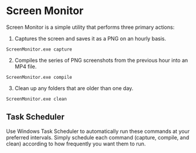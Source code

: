 # Screen Monitor

Screen Monitor is a simple utility that performs three primary actions:

1. Captures the screen and saves it as a PNG on an hourly basis.

```
ScreenMonitor.exe capture
```

2. Compiles the series of PNG screenshots from the previous hour into an MP4 file.

```
ScreenMonitor.exe compile
```

3. Clean up any folders that are older than one day.

```
ScreenMonitor.exe clean
```

## Task Scheduler

Use Windows Task Scheduler to automatically run these commands at your preferred intervals. Simply schedule each command (capture, compile, and clean) according to how frequently you want them to run.
